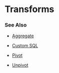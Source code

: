 # Transforms


### See Also 

* [Aggregate](aggregate.md)

* [Custom SQL](customsql.md)

* [Pivot](pivot.md)

* [Unpivot](unpivot.md)
